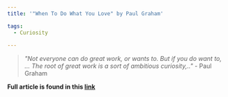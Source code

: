 ```yaml
---
title: '"When To Do What You Love" by Paul Graham'

tags:
  - Curiosity
 
---
```


> *"Not everyone can do great work, or wants to. But if you do want to, ... The root of great work is a sort of ambitious curiosity,.."* -  Paul Graham



**Full article is found in this [link](https://paulgraham.com/when.html)**

